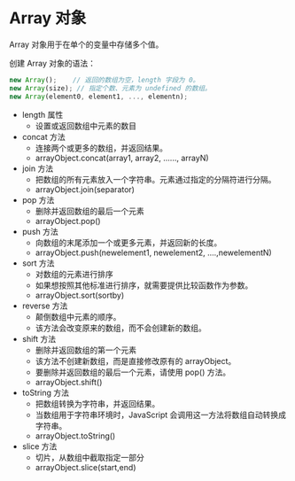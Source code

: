 # Array 对象

Array 对象用于在单个的变量中存储多个值。

创建 Array 对象的语法：

```javascript
new Array();	// 返回的数组为空，length 字段为 0。
new Array(size); // 指定个数、元素为 undefined 的数组。
new Array(element0, element1, ..., elementn);
```


- length 属性
  - 设置或返回数组中元素的数目
- concat 方法
  - 连接两个或更多的数组，并返回结果。
  - arrayObject.concat(array1, array2, ......, arrayN)
- join 方法
  - 把数组的所有元素放入一个字符串。元素通过指定的分隔符进行分隔。
  - arrayObject.join(separator)
- pop 方法
  - 删除并返回数组的最后一个元素
  - arrayObject.pop()
- push 方法
  - 向数组的末尾添加一个或更多元素，并返回新的长度。
  - arrayObject.push(newelement1, newelement2, ....,newelementN)
- sort 方法
  - 对数组的元素进行排序
  - 如果想按照其他标准进行排序，就需要提供比较函数作为参数。
  - arrayObject.sort(sortby)
- reverse 方法
  - 颠倒数组中元素的顺序。
  - 该方法会改变原来的数组，而不会创建新的数组。
- shift 方法
  - 删除并返回数组的第一个元素
  - 该方法不创建新数组，而是直接修改原有的 arrayObject。
  - 要删除并返回数组的最后一个元素，请使用 pop() 方法。
  - arrayObject.shift()
- toString 方法
  - 把数组转换为字符串，并返回结果。
  - 当数组用于字符串环境时，JavaScript 会调用这一方法将数组自动转换成字符串。
  - arrayObject.toString()
- slice 方法
  - 切片，从数组中截取指定一部分
  - arrayObject.slice(start,end)

